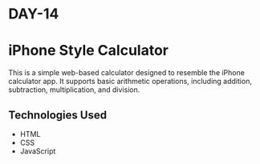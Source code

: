 # DAY-14

# iPhone Style Calculator

This is a simple web-based calculator designed to resemble the iPhone calculator app. It supports basic arithmetic operations, including addition, subtraction, multiplication, and division.

## Technologies Used

- HTML
- CSS
- JavaScript
